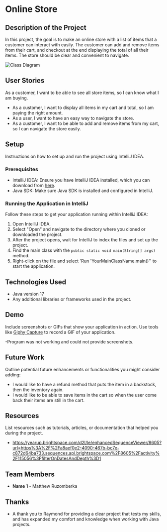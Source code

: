# Online Store

## Description of the Project

In this project, the goal is to make an online store with a list of items that a customer can interact with easily. The customer
can add and remove items from their cart, and checkout at the end displaying the total of all their items. The store should be 
clear and convenient to navigate. 

![Class Diagram](path/to/your/class_diagram.png)

 User Stories
- 
As a customer, I want to be able to see all store items, so I can know what I am buying.
- As a customer, I want to display all items in my cart and total, so I am paying the right amount.
- As a user, I want to have an easy way to navigate the store.
- As a customer, I want to be able to add and remove items from my cart, so I can navigate the store easily.

## Setup

Instructions on how to set up and run the project using IntelliJ IDEA.

### Prerequisites

- IntelliJ IDEA: Ensure you have IntelliJ IDEA installed, which you can download from [here](https://www.jetbrains.com/idea/download/).
- Java SDK: Make sure Java SDK is installed and configured in IntelliJ.

### Running the Application in IntelliJ

Follow these steps to get your application running within IntelliJ IDEA:

1. Open IntelliJ IDEA.
2. Select "Open" and navigate to the directory where you cloned or downloaded the project.
3. After the project opens, wait for IntelliJ to index the files and set up the project.
4. Find the main class with the `public static void main(String[] args)` method.
5. Right-click on the file and select 'Run 'YourMainClassName.main()'' to start the application.

## Technologies Used

- Java version 17
- Any additional libraries or frameworks used in the project.

## Demo

Include screenshots or GIFs that show your application in action. Use tools like [Giphy Capture](https://giphy.com/apps/giphycapture) to record a GIF of your application.

-Program was not working and could not provide screenshots. 

## Future Work

Outline potential future enhancements or functionalities you might consider adding:

- I would like to have a refund method that puts the item in a backstock, then the inventory again.
- I would like to be able to save items in the cart so when the user come back their items are still in the cart. 

## Resources

List resources such as tutorials, articles, or documentation that helped you during the project.

- https://yearup.brightspace.com/d2l/le/enhancedSequenceViewer/8605?url=https%3A%2F%2Fa8aef0e2-4090-467b-bc7e-c872d64ba733.sequences.api.brightspace.com%2F8605%2Factivity%2F115056%3FfilterOnDatesAndDepth%3D1

## Team Members

- **Name 1** - Matthew Ruzomberka


## Thanks


- A thank you to Raymond for providing a clear project that tests my skills, and has expanded my comfort and knowledge 
when working with Java projects.